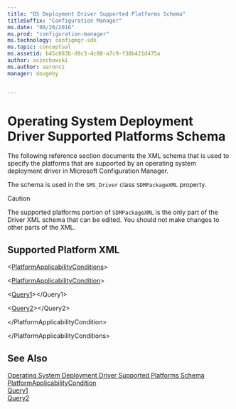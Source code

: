 ```yaml
---
title: "OS Deployment Driver Supported Platforms Schema"
titleSuffix: "Configuration Manager"
ms.date: "09/20/2016"
ms.prod: "configuration-manager"
ms.technology: configmgr-sdk
ms.topic: conceptual
ms.assetid: b45c883b-d9c3-4c88-a7c9-f38b421d475a
author: aczechowski
ms.author: aaroncz
manager: dougeby


---
```

# Operating System Deployment Driver Supported Platforms Schema
The following reference section documents the XML schema that is used to specify the platforms that are supported by an operating system deployment driver in Microsoft Configuration Manager.  

 The schema is used in the `SMS_Driver` class `SDMPackageXML` property.  

> [!CAUTION]
>  The supported platforms portion of `SDMPackageXML` is the only part of the Driver XML schema that can be edited. You should not make changes to other parts of the XML.  

## Supported Platform XML  
 \<[PlatformApplicabilityConditions](../../../develop/reference/osd/platformapplicabilityconditions.md)>  

 \<[PlatformApplicabilityCondition](../../../develop/reference/osd/platformapplicabilitycondition.md)>  

 \<[Query1](../../../develop/reference/osd/query1.md)>\</Query1>  

 \<[Query2](../../../develop/reference/osd/query2.md)>\</Query2>  

 \</PlatformApplicabilityCondition>  

 \</PlatformApplicabilityConditions>  

## See Also  
 [Operating System Deployment Driver Supported Platforms Schema](../../../develop/reference/osd/operating-system-deployment-driver-supported-platforms-schema.md)   
 [PlatformApplicabilityCondition](../../../develop/reference/osd/platformapplicabilitycondition.md)   
 [Query1](../../../develop/reference/osd/query1.md)   
 [Query2](../../../develop/reference/osd/query2.md)
